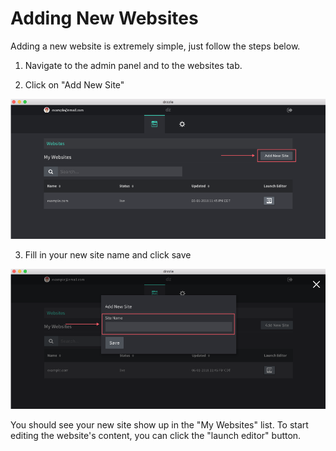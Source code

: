 # Adding New Websites

Adding a new website is extremely simple, just follow the steps below.

1) Navigate to the admin panel and to the websites tab.

2) Click on "Add New Site"

![Adding site step 2](./adding-site-step-1.png)

3) Fill in your new site name and click save

![Adding site step 3](./adding-site-step-2.png)

You should see your new site show up in the "My Websites" list. To start editing the website's content, you can click the "launch editor" button.
